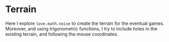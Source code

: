 # Terrain

Here I explore `love.math.noise` to create the terrain for the eventual games. Moreover, and using trigonometric functions, I try to include holes in the existing terrain, and following the mouse coordinates.
